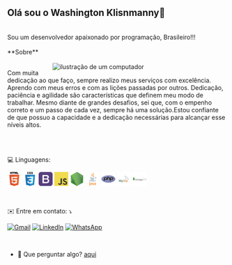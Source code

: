 ## Olá sou o Washington Klisnmanny👋

<br />
Sou um desenvolvedor apaixonado por programação, Brasileiro!!! 

<br />
<br />
**Sobre**
<br />
<br />
<img src="https://raw.githubusercontent.com/MicaelliMedeiros/micaellimedeiros/master/image/computer-illustration.png" alt="ilustração de um computador" min-width="400px" max-width="400px" width="400px" align="right">

<p align="left"> 
  Com muita dedicação ao que faço, sempre realizo meus serviços com excelência. Aprendo com meus erros e com as lições passadas por outros. Dedicação, paciência e agilidade são características que definem meu modo de trabalhar. Mesmo diante de grandes desafios, sei que, com o empenho correto e um passo de cada vez, sempre há uma solução.Estou confiante de que possuo a capacidade e a dedicação necessárias para alcançar esse níveis altos.
</p>
<br />
<br />
<p align="left">
  💻 Linguagens:
  
<code><img height="32" src="https://raw.githubusercontent.com/github/explore/80688e429a7d4ef2fca1e82350fe8e3517d3494d/topics/html/html.png" alt="HTML5"/></code>
<code><img height="32" src="https://raw.githubusercontent.com/github/explore/80688e429a7d4ef2fca1e82350fe8e3517d3494d/topics/css/css.png" alt="CSS"/></code>
<code><img height="32" src="https://raw.githubusercontent.com/github/explore/80688e429a7d4ef2fca1e82350fe8e3517d3494d/topics/bootstrap/bootstrap.png" alt="Bootstrap"/></code>
<code><img height="32" src="https://raw.githubusercontent.com/github/explore/80688e429a7d4ef2fca1e82350fe8e3517d3494d/topics/javascript/javascript.png" alt="Javascript"/></code>
<code><img height="32" src="https://raw.githubusercontent.com/github/explore/80688e429a7d4ef2fca1e82350fe8e3517d3494d/topics/nodejs/nodejs.png" alt="Nodejs"/></code>
<code><img height="32" src="https://raw.githubusercontent.com/github/explore/80688e429a7d4ef2fca1e82350fe8e3517d3494d/topics/java/java.png" alt="Java"/></code>
<code><img height="32" src="https://raw.githubusercontent.com/github/explore/80688e429a7d4ef2fca1e82350fe8e3517d3494d/topics/php/php.png" alt="PHP"/></code>
<code><img height="32" src="https://raw.githubusercontent.com/github/explore/80688e429a7d4ef2fca1e82350fe8e3517d3494d/topics/mysql/mysql.png" alt="MySQL"/></code>
<code><img height="32" src="https://raw.githubusercontent.com/github/explore/80688e429a7d4ef2fca1e82350fe8e3517d3494d/topics/mongodb/mongodb.png" alt="MongoDB"/></code>

</p>
<br />
<p align="left">
  ✉️ Entre em contato: ⤵️

</p>

<p align="left">
  <a href="mailto:klisnmanny@gmail.com" title="Gmail">
  <img src="https://img.shields.io/badge/-Gmail-FF0000?style=flat-square&labelColor=FF0000&logo=gmail&logoColor=white&link=klisnmanny@gmail.com" alt="Gmail"/></a>
  <a href="https://www.linkedin.com/in/washington-klisnmanny/" title="LinkedIn"><img src="https://img.shields.io/badge/-Linkedin-0e76a8?style=flat-square&logo=Linkedin&logoColor=white&link=https://www.linkedin.com/in/washington-klisnmanny/" alt="LinkedIn"/></a>
  <a href="https://api.whatsapp.com/send?phone=5588999754105" title="WhatsApp">
  <img src="https://img.shields.io/badge/-WhatsApp-25d366?style=flat-square&labelColor=25d366&logo=whatsapp&logoColor=white&link=API-DO-SEU-WHATSAPP" alt="WhatsApp"/></a>
</p>
<br />

- 💬 Que perguntar algo? [aqui](https://github.com/klisnmanny/klisnmanny/issues)
